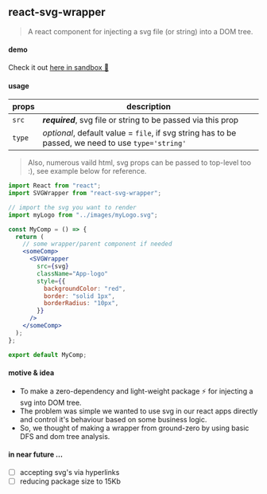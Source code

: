 ## react-svg-wrapper
> A react component for injecting a svg file (or string) into a DOM tree.


#### demo
Check it out [here in sandbox 🔗](https://codesandbox.io/s/staging-brook-98ist?file=/src/App.js)


#### usage

props |  description
--- | ---
`src` | **_required_**, svg file or string to be passed via this prop
`type` | _optional_, default value = `file`, if svg string has to be passed, we need to use `type='string'`

> Also, numerous vaild html, svg props can be passed to top-level too :), see example below for reference.


```jsx
import React from "react";
import SVGWrapper from "react-svg-wrapper";

// import the svg you want to render
import myLogo from "../images/myLogo.svg";

const MyComp = () => {
  return (
    // some wrapper/parent component if needed
    <someComp>
      <SVGWrapper
        src={svg}
        className="App-logo"
        style={{
          backgroundColor: "red",
          border: "solid 1px",
          borderRadius: "10px",
        }}
      />
    </someComp>
  );
};

export default MyComp;
```

#### motive & idea
* To make a zero-dependency and light-weight package ⚡ for injecting a svg into DOM tree.
* The problem was simple we wanted to use svg in our react apps directly and control it's behaviour based on some business logic.
* So, we thought of making a wrapper from ground-zero by using basic DFS and dom tree analysis.


#### in near future ...
- [ ] accepting svg's via hyperlinks
- [ ] reducing package size to 15Kb
